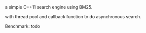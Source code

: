 a simple C++11 search engine using BM25. 

with thread pool and callback function to do asynchronous search.

Benchmark: todo
